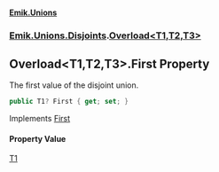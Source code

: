 #### [Emik.Unions](index.md 'index')
### [Emik.Unions.Disjoints](Emik.Unions.Disjoints.md 'Emik.Unions.Disjoints').[Overload&lt;T1,T2,T3&gt;](Overload{T1,T2,T3}.md 'Emik.Unions.Disjoints.Overload<T1,T2,T3>')

## Overload<T1,T2,T3>.First Property

The first value of the disjoint union.

```csharp
public T1? First { get; set; }
```

Implements [First](IEither{T1,T2,T3}.First.md 'Emik.Unions.Disjoints.IEither<T1,T2,T3>.First')

#### Property Value
[T1](Overload{T1,T2,T3}.md#Emik.Unions.Disjoints.Overload_T1,T2,T3_.T1 'Emik.Unions.Disjoints.Overload<T1,T2,T3>.T1')
